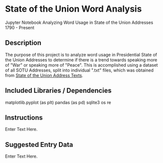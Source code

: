 # State of the Union Word Analysis
Jupyter Notebook Analyzing Word Usage in State of the Union Addresses 1790 - Present

## Description

The purpose of this project is to analyze word usage in Presidential State of the Union Addresses to determine if there is a trend towards speaking more of "War" or speaking more of "Peace".  This is accomplished using a dataset of all SOTU Addresses, split into individual ".txt" files, which was obtained from [State of the Union Address Texts](https://www.kaggle.com/tathor/state-of-the-union-address-texts).

## Included Libraries / Dependencies

matplotlib.pyplot (as plt)
pandas (as pd)
sqlite3
os
re

## Instructions

Enter Text Here.

## Suggested Entry Data

Enter Text Here.
